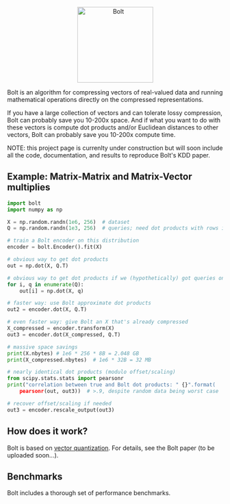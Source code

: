 
<!-- ![Bolt](/assets/bolt.jpg?raw=true =489x177) -->

<p align="center">
  <img src="https://github.com/dblalock/bolt/blob/master/assets/bolt.jpg?raw=true" alt="Bolt" style="width=489px;height:177px;"/>
</p>

Bolt is an algorithm for compressing vectors of real-valued data and running mathematical operations directly on the compressed representations.

If you have a large collection of vectors and can tolerate lossy compression, Bolt can probably save you 10-200x space. And if what you want to do with these vectors is compute dot products and/or Euclidean distances to other vectors, Bolt can probably save you 10-200x compute time.

NOTE: this project page is currenlty under construction but will soon include all the code, documentation, and results to reproduce Bolt's KDD paper.


## Example: Matrix-Matrix and Matrix-Vector multiplies

```python
import bolt
import numpy as np

X = np.random.randn(1e6, 256)  # dataset
Q = np.random.randn(1e3, 256)  # queries; need dot products with rows in X

# train a Bolt encoder on this distribution
encoder = bolt.Encoder().fit(X)

# obvious way to get dot products
out = np.dot(X, Q.T)

# obvious way to get dot products if we (hypothetically) got queries one at a time
for i, q in enumerate(Q):
    out[i] = np.dot(X, q)

# faster way: use Bolt approximate dot products
out2 = encoder.dot(X, Q.T)

# even faster way: give Bolt an X that's already compressed
X_compressed = encoder.transform(X)
out3 = encoder.dot(X_compressed, Q.T)

# massive space savings
print(X.nbytes) # 1e6 * 256 * 8B = 2.048 GB
print(X_compressed.nbytes)  # 1e6 * 32B = 32 MB

# nearly identical dot products (modulo offset/scaling)
from scipy.stats.stats import pearsonr
print("correlation between true and Bolt dot products: " {}".format(
    pearsonr(out, out3))  # >.9, despite random data being worst case

# recover offset/scaling if needed
out3 = encoder.rescale_output(out3)
```

## How does it work?

Bolt is based on [vector quantization](https://en.wikipedia.org/wiki/Vector_quantization). For details, see the Bolt paper (to be uploaded soon...).

## Benchmarks

Bolt includes a thorough set of performance benchmarks.
